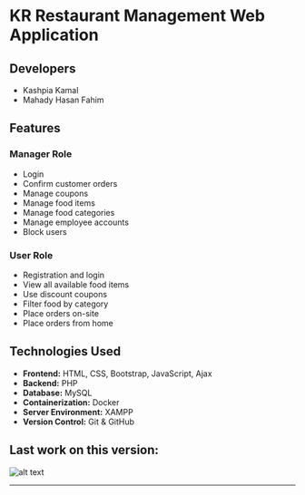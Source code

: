 
# KR Restaurant Management Web Application

## Developers
- Kashpia Kamal  
- Mahady Hasan Fahim  

## Features

### Manager Role
- Login  
- Confirm customer orders  
- Manage coupons  
- Manage food items  
- Manage food categories  
- Manage employee accounts  
- Block users  

### User Role
- Registration and login  
- View all available food items  
- Use discount coupons  
- Filter food by category  
- Place orders on-site  
- Place orders from home  

## Technologies Used

- **Frontend:** HTML, CSS, Bootstrap, JavaScript, Ajax  
- **Backend:** PHP  
- **Database:** MySQL  
- **Containerization:** Docker  
- **Server Environment:** XAMPP  
- **Version Control:** Git & GitHub  


## Last work on this version:
![alt text](navbar.png)

---

